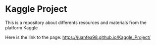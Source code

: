 # Kaggle Project
This is a repository about differents resources and materials from the platform Kaggle

Here is the link to the page: https://juanfea98.github.io/Kaggle_Project/
